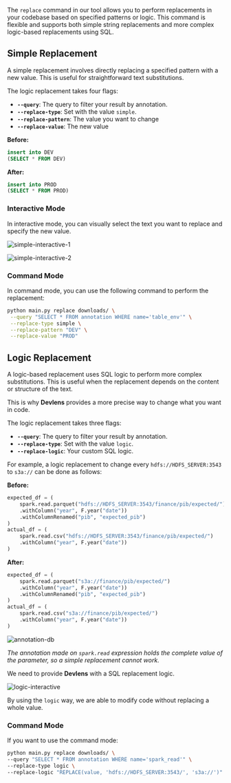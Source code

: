 

The `replace` command in our tool allows you to perform replacements in your codebase based on specified patterns or logic. This command is flexible and supports both simple string replacements and more complex logic-based replacements using SQL.

## Simple Replacement

A simple replacement involves directly replacing a specified pattern with a new value. This is useful for straightforward text substitutions.

The logic replacement takes four flags:

- **`--query`**: The query to filter your result by annotation.
- **`--replace-type`**: Set with the value `simple`.
- **`--replace-pattern`**: The value you want to change
- **`--replace-value`**: The new value

**Before:**

```sql
insert into DEV
(SELECT * FROM DEV)
```
**After:**

```sql
insert into PROD
(SELECT * FROM PROD)
```

### Interactive Mode

In interactive mode, you can visually select the text you want to replace and specify the new value.

![simple-interactive-1](/../static/img/replace/simple-interactive-1.png?raw=true "simple-interactive-1")

![simple-interactive-2](/../static/img/replace/simple-interactive-2.png?raw=true "simple-interactive-2")


### Command Mode

In command mode, you can use the following command to perform the replacement:

```bash
python main.py replace downloads/ \
 --query "SELECT * FROM annotation WHERE name='table_env'" \
 --replace-type simple \
 --replace-pattern "DEV" \
 --replace-value "PROD"
```


## Logic Replacement

A logic-based replacement uses SQL logic to perform more complex substitutions. This is useful when the replacement depends on the content or structure of the text.

This is why **Devlens** provides a more precise way to change what you want in code.

The logic replacement takes three flags:

- **`--query`**: The query to filter your result by annotation.
- **`--replace-type`**: Set with the value `logic`.
- **`--replace-logic`**: Your custom SQL logic.

For example, a logic replacement to change every `hdfs://HDFS_SERVER:3543` to `s3a://` can be done as follows:

**Before:**

```python
expected_df = (
    spark.read.parquet("hdfs://HDFS_SERVER:3543/finance/pib/expected/")
    .withColumn("year", F.year("date"))
    .withColumnRenamed("pib", "expected_pib")
)
actual_df = (
    spark.read.csv("hdfs://HDFS_SERVER:3543/finance/pib/expected/")
    .withColumn("year", F.year("date"))
)
```

**After:**

```python
expected_df = (
    spark.read.parquet("s3a://finance/pib/expected/")
    .withColumn("year", F.year("date"))
    .withColumnRenamed("pib", "expected_pib")
)
actual_df = (
    spark.read.csv("s3a://finance/pib/expected/")
    .withColumn("year", F.year("date"))
)
```

![annotation-db](/../static/img/replace/annotation-db.png?raw=true "annotation-db")

*The annotation made on `spark.read` expression holds the complete value of the parameter, so a simple replacement cannot work.*

We need to provide **Devlens** with a SQL replacement logic.

![logic-interactive](/../static/img/replace/logic-interactive.png?raw=true "logic-interactive")

By using the `logic` way, we are able to modify code without replacing a whole value.



### Command Mode

If you want to use the command mode:

```bash
python main.py replace downloads/ \
--query "SELECT * FROM annotation WHERE name='spark_read'" \
--replace-type logic \
--replace-logic "REPLACE(value, 'hdfs://HDFS_SERVER:3543/', 's3a://')"
```


